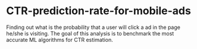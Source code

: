 # CTR-prediction-rate-for-mobile-ads
Finding out what is the probability that a user will click a ad in the page he/she is visiting. The goal of this analysis is to benchmark the most accurate ML algorithms for CTR estimation.

